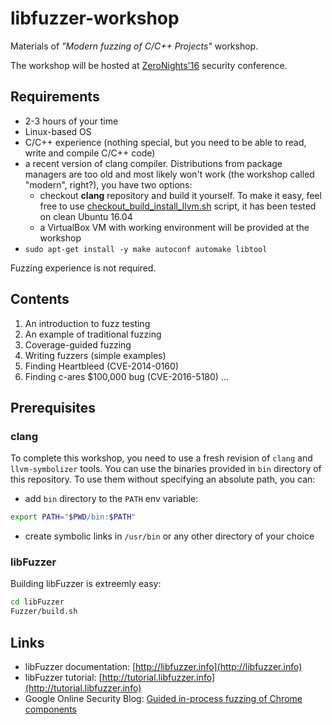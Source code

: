 # libfuzzer-workshop
Materials of *"Modern fuzzing of C/C++ Projects"* workshop.

The workshop will be hosted at [ZeroNights'16] security conference.

## Requirements

* 2-3 hours of your time
* Linux-based OS
* C/C++ experience (nothing special, but you need to be able to read, write and
compile C/C++ code)
* a recent version of clang compiler. Distributions from
package managers are too old and most likely won't work (the workshop
called "modern", right?), you have two options:
	 * checkout **clang** repository and build it yourself. To make it easy, 
	 feel free to use [checkout_build_install_llvm.sh](checkout_build_install_llvm.sh)
	 script, it has been tested on clean Ubuntu 16.04
	 * a VirtualBox VM with working environment will be provided at the workshop
* `sudo apt-get install -y make autoconf automake libtool`


Fuzzing experience is not required.

## Contents
1. An introduction to fuzz testing
2. An example of traditional fuzzing
3. Coverage-guided fuzzing
4. Writing fuzzers (simple examples)
5. Finding Heartbleed (CVE-2014-0160)
6. Finding c-ares $100,000 bug (CVE-2016-5180)
...

## Prerequisites

### clang

To complete this workshop, you need to use a fresh revision of `clang` and
`llvm-symbolizer` tools. You can use the binaries provided in `bin` directory of
this repository. To use them without specifying an absolute path, you can:
* add `bin` directory to the `PATH` env variable:
```bash
export PATH="$PWD/bin:$PATH"
```
* create symbolic links in `/usr/bin` or any other directory of your choice

### libFuzzer
Building libFuzzer is extreemly easy:
```bash
cd libFuzzer
Fuzzer/build.sh
```


## Links

* libFuzzer documentation: [http://libfuzzer.info](http://libfuzzer.info)
* libFuzzer tutorial: [http://tutorial.libfuzzer.info](http://tutorial.libfuzzer.info)
* Google Online Security Blog: [Guided in-process fuzzing of Chrome components](https://security.googleblog.com/2016/08/guided-in-process-fuzzing-of-chrome.html)


[ZeroNights'16]: https://2016.zeronights.org/program/workshops/#ws1
